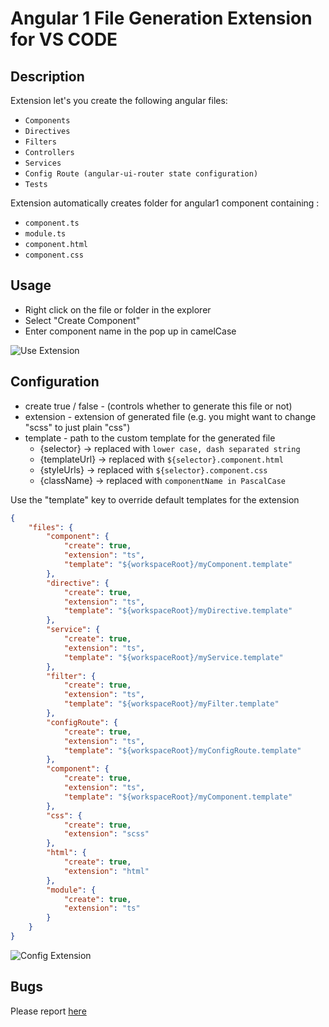 # Angular 1 File Generation Extension for VS CODE

## Description
Extension let's you create the following angular files:
- `Components`
- `Directives`
- `Filters`
- `Controllers`
- `Services`
- `Config Route (angular-ui-router state configuration)`
- `Tests`

Extension automatically creates folder for angular1 component containing : 
- `component.ts`
- `module.ts`
- `component.html`
- `component.css`

## Usage

- Right click on the file or folder in the explorer
- Select "Create Component"
- Enter component name in the pop up in camelCase 

![Use Extension](assets/tutorial/createComponent.gif)

## Configuration
- create true / false - (controls whether to generate this file or not)
- extension - extension of generated file (e.g. you might want to change "scss" to just plain "css")
- template - path to the custom template for the generated file
    - {selector}    -> replaced with `lower case, dash separated string`
    - {templateUrl} -> replaced with `${selector}.component.html`
    - {styleUrls}   -> replaced with `${selector}.component.css`
    - {className}   -> replaced with `componentName in PascalCase`

Use the "template" key to override default templates for the extension

```json
{
    "files": {
        "component": {
            "create": true,
            "extension": "ts",
            "template": "${workspaceRoot}/myComponent.template"
        },
        "directive": {
            "create": true,
            "extension": "ts",
            "template": "${workspaceRoot}/myDirective.template"
        },
        "service": {
            "create": true,
            "extension": "ts",
            "template": "${workspaceRoot}/myService.template"
        },
        "filter": {
            "create": true,
            "extension": "ts",
            "template": "${workspaceRoot}/myFilter.template"
        },
        "configRoute": {
            "create": true,
            "extension": "ts",
            "template": "${workspaceRoot}/myConfigRoute.template"
        },
        "component": {
            "create": true,
            "extension": "ts",
            "template": "${workspaceRoot}/myComponent.template"
        },
        "css": {
            "create": true,
            "extension": "scss"
        },
        "html": {
            "create": true,
            "extension": "html"
        },
        "module": {
            "create": true,
            "extension": "ts"
        }
    }
}
```
![Config Extension](assets/tutorial/customTemplate.gif)

## Bugs

Please report [here](https://github.com/xsintill/vscode-angular1-component-generator/issues)